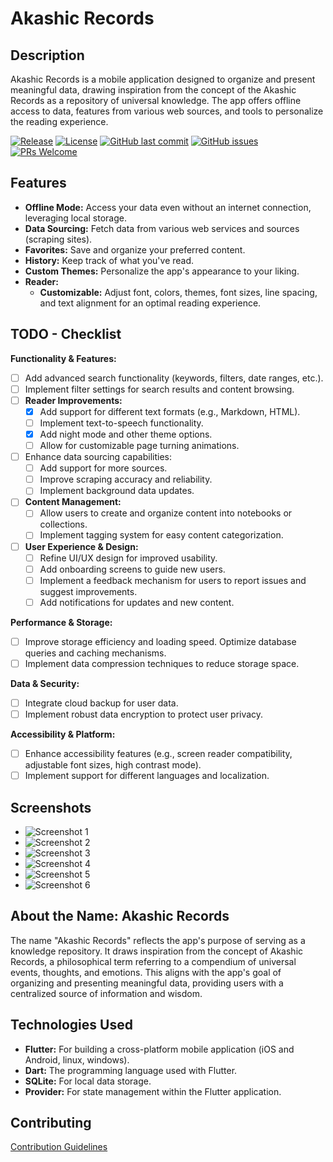 # Akashic Records

## Description

Akashic Records is a mobile application designed to organize and present meaningful data, drawing inspiration from the concept of the Akashic Records as a repository of universal knowledge. The app offers offline access to data, features from various web sources, and tools to personalize the reading experience.

[![Release](https://img.shields.io/github/release/AkashicRecordsApp/AkashicRecords.svg)](https://github.com/AkashicRecordsApp/AkashicRecords/releases)
[![License](https://img.shields.io/github/license/AkashicRecordsApp/AkashicRecords.svg)](https://github.com/AkashicRecordsApp/AkashicRecords/blob/main/LICENSE)
[![GitHub last commit](https://img.shields.io/github/last-commit/AkashicRecordsApp/AkashicRecords.svg)](https://github.com/AkashicRecordsApp/AkashicRecords/commits/main)
[![GitHub issues](https://img.shields.io/github/issues/AkashicRecordsApp/AkashicRecords.svg)](https://github.com/AkashicRecordsApp/AkashicRecords/issues)
[![PRs Welcome](https://img.shields.io/badge/PRs-welcome-brightgreen.svg)](https://github.com/AkashicRecordsApp/AkashicRecords/pulls)

## Features

*   **Offline Mode:** Access your data even without an internet connection, leveraging local storage.
*   **Data Sourcing:** Fetch data from various web services and sources (scraping sites).
*   **Favorites:** Save and organize your preferred content.
*   **History:** Keep track of what you've read.
*   **Custom Themes:** Personalize the app's appearance to your liking.
*   **Reader:**
    *   **Customizable:** Adjust font, colors, themes, font sizes, line spacing, and text alignment for an optimal reading experience.

## TODO - Checklist

**Functionality & Features:**

*   [ ] Add advanced search functionality (keywords, filters, date ranges, etc.).
*   [ ] Implement filter settings for search results and content browsing.
*   [ ] **Reader Improvements:**
    *   [x] Add support for different text formats (e.g., Markdown, HTML).
    *   [ ] Implement text-to-speech functionality.
    *   [x] Add night mode and other theme options.
    *   [ ] Allow for customizable page turning animations.
*   [ ] Enhance data sourcing capabilities:
    *   [ ] Add support for more sources.
    *   [ ] Improve scraping accuracy and reliability.
    *   [ ] Implement background data updates.
*   [ ] **Content Management:**
    *   [ ] Allow users to create and organize content into notebooks or collections.
    *   [ ] Implement tagging system for easy content categorization.
*   [ ] **User Experience & Design:**
    *   [ ] Refine UI/UX design for improved usability.
    *   [ ] Add onboarding screens to guide new users.
    *   [ ] Implement a feedback mechanism for users to report issues and suggest improvements.
    *   [ ] Add notifications for updates and new content.

**Performance & Storage:**

*   [ ] Improve storage efficiency and loading speed. Optimize database queries and caching mechanisms.
*   [ ] Implement data compression techniques to reduce storage space.

**Data & Security:**

*   [ ] Integrate cloud backup for user data.
*   [ ] Implement robust data encryption to protect user privacy.

**Accessibility & Platform:**

*   [ ] Enhance accessibility features (e.g., screen reader compatibility, adjustable font sizes, high contrast mode).
*   [ ] Implement support for different languages and localization.

## Screenshots

*   ![Screenshot 1](lib/src/screenshots/scs1.png)
*   ![Screenshot 2](lib/src/screenshots/scs2.png)
*   ![Screenshot 3](lib/src/screenshots/scs3.png)
*   ![Screenshot 4](lib/src/screenshots/scs4.png)
*   ![Screenshot 5](lib/src/screenshots/scs5.png)
*   ![Screenshot 6](lib/src/screenshots/scs6.png)


## About the Name: Akashic Records

The name "Akashic Records" reflects the app's purpose of serving as a knowledge repository. It draws inspiration from the concept of Akashic Records, a philosophical term referring to a compendium of universal events, thoughts, and emotions. This aligns with the app's goal of organizing and presenting meaningful data, providing users with a centralized source of information and wisdom.

## Technologies Used

*   **Flutter:** For building a cross-platform mobile application (iOS and Android, linux, windows).
*   **Dart:** The programming language used with Flutter.
*   **SQLite:** For local data storage.
*   **Provider:** For state management within the Flutter application.

## Contributing

[Contribution Guidelines](Contribution.md)
